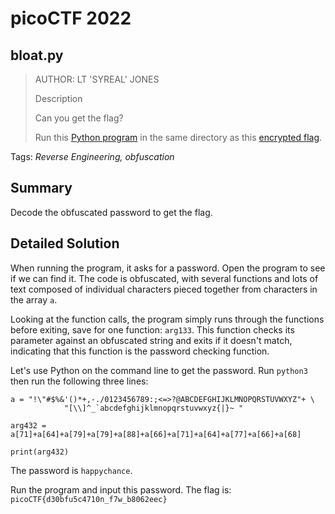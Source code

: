 # picoCTF 2022
## bloat.py

> AUTHOR: LT 'SYREAL' JONES
>
> Description
>
> Can you get the flag?
>
> Run this [Python program](https://github.com/03npan/ctf-write-ups/blob/main/picoctf_2022/reverse_engineering/bloat_py/bloat.flag.py) in the same directory as this [encrypted flag](https://github.com/03npan/ctf-write-ups/blob/main/picoctf-2022/reverse_engineering/bloat_py/flag.txt.enc).

Tags: *Reverse Engineering, obfuscation*

## Summary

Decode the obfuscated password to get the flag.

## Detailed Solution

When running the program, it asks for a password. Open the program to see if we can find it. The code is obfuscated, with several functions and lots of text composed of individual characters pieced together from characters in the array `a`.

Looking at the function calls, the program simply runs through the functions before exiting, save for one function: `arg133`. This function checks its parameter against an obfuscated string and exits if it doesn't match, indicating that this function is the password checking function.

Let's use Python on the command line to get the password. Run `python3` then run the following three lines:

```
a = "!\"#$%&'()*+,-./0123456789:;<=>?@ABCDEFGHIJKLMNOPQRSTUVWXYZ"+ \
            "[\\]^_`abcdefghijklmnopqrstuvwxyz{|}~ "
```

`arg432 = a[71]+a[64]+a[79]+a[79]+a[88]+a[66]+a[71]+a[64]+a[77]+a[66]+a[68]`

`print(arg432)`

The password is `happychance`.

Run the program and input this password. The flag is: `picoCTF{d30bfu5c4710n_f7w_b8062eec}`